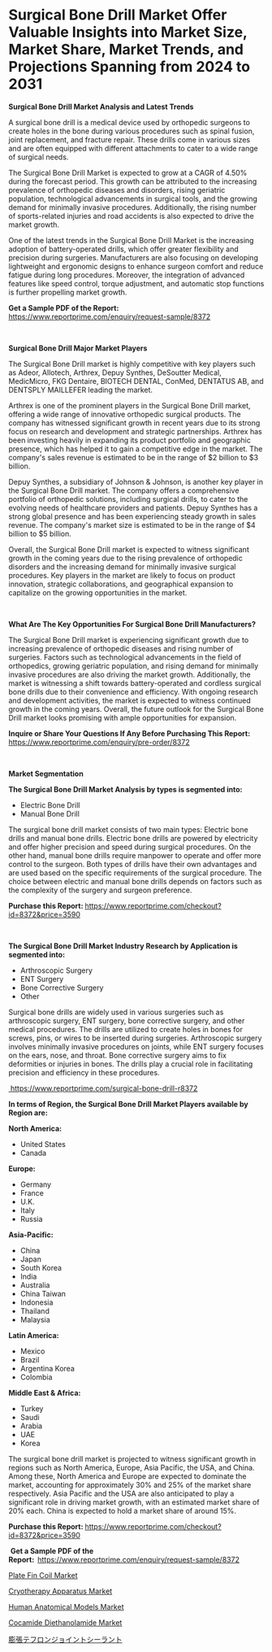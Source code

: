 <p><h1>Surgical Bone Drill Market Offer Valuable Insights into Market Size, Market Share, Market Trends, and Projections Spanning from 2024 to 2031</h1></p><p><strong>Surgical Bone Drill Market Analysis and Latest Trends</strong></p>
<p><p>A surgical bone drill is a medical device used by orthopedic surgeons to create holes in the bone during various procedures such as spinal fusion, joint replacement, and fracture repair. These drills come in various sizes and are often equipped with different attachments to cater to a wide range of surgical needs.</p><p>The Surgical Bone Drill Market is expected to grow at a CAGR of 4.50% during the forecast period. This growth can be attributed to the increasing prevalence of orthopedic diseases and disorders, rising geriatric population, technological advancements in surgical tools, and the growing demand for minimally invasive procedures. Additionally, the rising number of sports-related injuries and road accidents is also expected to drive the market growth.</p><p>One of the latest trends in the Surgical Bone Drill Market is the increasing adoption of battery-operated drills, which offer greater flexibility and precision during surgeries. Manufacturers are also focusing on developing lightweight and ergonomic designs to enhance surgeon comfort and reduce fatigue during long procedures. Moreover, the integration of advanced features like speed control, torque adjustment, and automatic stop functions is further propelling market growth.</p></p>
<p><strong>Get a Sample PDF of the Report:&nbsp;</strong> <a href="https://www.reportprime.com/enquiry/request-sample/8372">https://www.reportprime.com/enquiry/request-sample/8372</a></p>
<p>&nbsp;</p>
<p><strong>Surgical Bone Drill Major Market Players</strong></p>
<p><p>The Surgical Bone Drill market is highly competitive with key players such as Adeor, Allotech, Arthrex, Depuy Synthes, DeSoutter Medical, MedicMicro, FKG Dentaire, BIOTECH DENTAL, ConMed, DENTATUS AB, and DENTSPLY MAILLEFER leading the market.</p><p>Arthrex is one of the prominent players in the Surgical Bone Drill market, offering a wide range of innovative orthopedic surgical products. The company has witnessed significant growth in recent years due to its strong focus on research and development and strategic partnerships. Arthrex has been investing heavily in expanding its product portfolio and geographic presence, which has helped it to gain a competitive edge in the market. The company's sales revenue is estimated to be in the range of $2 billion to $3 billion.</p><p>Depuy Synthes, a subsidiary of Johnson & Johnson, is another key player in the Surgical Bone Drill market. The company offers a comprehensive portfolio of orthopedic solutions, including surgical drills, to cater to the evolving needs of healthcare providers and patients. Depuy Synthes has a strong global presence and has been experiencing steady growth in sales revenue. The company's market size is estimated to be in the range of $4 billion to $5 billion.</p><p>Overall, the Surgical Bone Drill market is expected to witness significant growth in the coming years due to the rising prevalence of orthopedic disorders and the increasing demand for minimally invasive surgical procedures. Key players in the market are likely to focus on product innovation, strategic collaborations, and geographical expansion to capitalize on the growing opportunities in the market.</p></p>
<p>&nbsp;</p>
<p><strong>What Are The Key Opportunities For Surgical Bone Drill Manufacturers?</strong></p>
<p><p>The Surgical Bone Drill market is experiencing significant growth due to increasing prevalence of orthopedic diseases and rising number of surgeries. Factors such as technological advancements in the field of orthopedics, growing geriatric population, and rising demand for minimally invasive procedures are also driving the market growth. Additionally, the market is witnessing a shift towards battery-operated and cordless surgical bone drills due to their convenience and efficiency. With ongoing research and development activities, the market is expected to witness continued growth in the coming years. Overall, the future outlook for the Surgical Bone Drill market looks promising with ample opportunities for expansion.</p></p>
<p><strong>Inquire or Share Your Questions If Any Before Purchasing This Report:</strong> <a href="https://www.reportprime.com/enquiry/pre-order/8372">https://www.reportprime.com/enquiry/pre-order/8372</a></p>
<p>&nbsp;</p>
<p><strong>Market Segmentation</strong></p>
<p><strong>The Surgical Bone Drill Market Analysis by types is segmented into:</strong></p>
<p><ul><li>Electric Bone Drill</li><li>Manual Bone Drill</li></ul></p>
<p><p>The surgical bone drill market consists of two main types: Electric bone drills and manual bone drills. Electric bone drills are powered by electricity and offer higher precision and speed during surgical procedures. On the other hand, manual bone drills require manpower to operate and offer more control to the surgeon. Both types of drills have their own advantages and are used based on the specific requirements of the surgical procedure. The choice between electric and manual bone drills depends on factors such as the complexity of the surgery and surgeon preference.</p></p>
<p><strong>Purchase this Report:&nbsp;</strong><a href="https://www.reportprime.com/checkout?id=8372&price=3590">https://www.reportprime.com/checkout?id=8372&price=3590</a></p>
<p>&nbsp;</p>
<p><strong>The Surgical Bone Drill Market Industry Research by Application is segmented into:</strong></p>
<p><ul><li>Arthroscopic Surgery</li><li>ENT Surgery</li><li>Bone Corrective Surgery</li><li>Other</li></ul></p>
<p><p>Surgical bone drills are widely used in various surgeries such as arthroscopic surgery, ENT surgery, bone corrective surgery, and other medical procedures. The drills are utilized to create holes in bones for screws, pins, or wires to be inserted during surgeries. Arthroscopic surgery involves minimally invasive procedures on joints, while ENT surgery focuses on the ears, nose, and throat. Bone corrective surgery aims to fix deformities or injuries in bones. The drills play a crucial role in facilitating precision and efficiency in these procedures.</p></p>
<p><a href="https://www.reportprime.com/surgical-bone-drill-r8372">&nbsp;https://www.reportprime.com/surgical-bone-drill-r8372</a></p>
<p><strong>In terms of Region, the Surgical Bone Drill Market Players available by Region are:</strong></p>
<p>
    <p> <strong> North America: </strong>
        <ul>
            <li>United States</li>
            <li>Canada</li>
        </ul>
        </p> 
    <p> <strong> Europe: </strong>
        <ul>
            <li>Germany</li>
            <li>France</li>
            <li>U.K.</li>
            <li>Italy</li>
            <li>Russia</li>
        </ul>
        </p> 
    <p> <strong> Asia-Pacific: </strong>
        <ul>
            <li>China</li>
            <li>Japan</li>
            <li>South Korea</li>
            <li>India</li>
            <li>Australia</li>
            <li>China Taiwan</li>
            <li>Indonesia</li>
            <li>Thailand</li>
            <li>Malaysia</li>
        </ul>
        </p> 
    <p> <strong> Latin America: </strong>
        <ul>
            <li>Mexico</li>
            <li>Brazil</li>
            <li>Argentina Korea</li>
            <li>Colombia</li>
        </ul>
        </p> 
    <p> <strong> Middle East & Africa: </strong>
        <ul>
            <li>Turkey</li>
            <li>Saudi</li>
            <li>Arabia</li>
            <li>UAE</li>
            <li>Korea</li>
        </ul>
    </p>
    </p>
<p><p>The surgical bone drill market is projected to witness significant growth in regions such as North America, Europe, Asia Pacific, the USA, and China. Among these, North America and Europe are expected to dominate the market, accounting for approximately 30% and 25% of the market share respectively. Asia Pacific and the USA are also anticipated to play a significant role in driving market growth, with an estimated market share of 20% each. China is expected to hold a market share of around 15%.</p></p>
<p><strong>Purchase this Report: </strong><a href="https://www.reportprime.com/checkout?id=8372&price=3590">https://www.reportprime.com/checkout?id=8372&price=3590</a></p>
<p>&nbsp;<strong>Get a Sample PDF of the Report:&nbsp;&nbsp;</strong><a href="https://www.reportprime.com/enquiry/request-sample/8372">https://www.reportprime.com/enquiry/request-sample/8372</a></p>
<p><strong></strong></p>
<p><p><a href="https://issuu.com/reportprime-2/docs/plate-fin-coil-market-size-2030.pptx">Plate Fin Coil Market</a></p><p><a href="https://github.com/eeaveuhhh/Market-Research-Report-List-2/blob/main/cryotherapy-apparatus-market.md">Cryotherapy Apparatus Market</a></p><p><a href="https://github.com/brentleyjimmiealvaradoz4l1rea/Market-Research-Report-List-2/blob/main/human-anatomical-models-market.md">Human Anatomical Models Market</a></p><p><a href="https://issuu.com/reportprime-2/docs/cocamide-diethanolamide-market-size-2030.pptx">Cocamide Diethanolamide Market</a></p><p><a href="https://github.com/gfggqjbfys368009/Market-Research-Report-List-1/blob/main/187810822793.md">膨張テフロンジョイントシーラント</a></p></p>